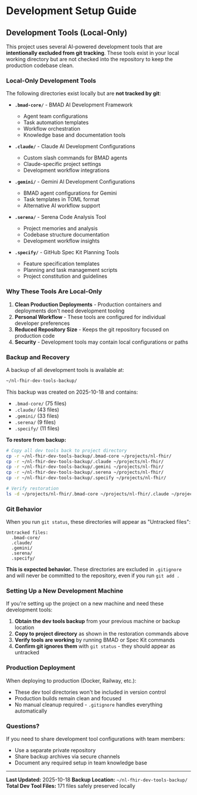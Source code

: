 # Development Setup Guide

## Development Tools (Local-Only)

This project uses several AI-powered development tools that are **intentionally excluded from git tracking**. These tools exist in your local working directory but are not checked into the repository to keep the production codebase clean.

### Local-Only Development Tools

The following directories exist locally but are **not tracked by git**:

- **`.bmad-core/`** - BMAD AI Development Framework

  - Agent team configurations
  - Task automation templates
  - Workflow orchestration
  - Knowledge base and documentation tools

- **`.claude/`** - Claude AI Development Configurations

  - Custom slash commands for BMAD agents
  - Claude-specific project settings
  - Development workflow integrations

- **`.gemini/`** - Gemini AI Development Configurations

  - BMAD agent configurations for Gemini
  - Task templates in TOML format
  - Alternative AI workflow support

- **`.serena/`** - Serena Code Analysis Tool

  - Project memories and analysis
  - Codebase structure documentation
  - Development workflow insights

- **`.specify/`** - GitHub Spec Kit Planning Tools
  - Feature specification templates
  - Planning and task management scripts
  - Project constitution and guidelines

### Why These Tools Are Local-Only

1. **Clean Production Deployments** - Production containers and deployments don't need development tooling
2. **Personal Workflow** - These tools are configured for individual developer preferences
3. **Reduced Repository Size** - Keeps the git repository focused on production code
4. **Security** - Development tools may contain local configurations or paths

### Backup and Recovery

A backup of all development tools is available at:

```bash
~/nl-fhir-dev-tools-backup/
```

This backup was created on 2025-10-18 and contains:

- `.bmad-core/` (75 files)
- `.claude/` (43 files)
- `.gemini/` (33 files)
- `.serena/` (9 files)
- `.specify/` (11 files)

**To restore from backup:**

```bash
# Copy all dev tools back to project directory
cp -r ~/nl-fhir-dev-tools-backup/.bmad-core ~/projects/nl-fhir/
cp -r ~/nl-fhir-dev-tools-backup/.claude ~/projects/nl-fhir/
cp -r ~/nl-fhir-dev-tools-backup/.gemini ~/projects/nl-fhir/
cp -r ~/nl-fhir-dev-tools-backup/.serena ~/projects/nl-fhir/
cp -r ~/nl-fhir-dev-tools-backup/.specify ~/projects/nl-fhir/

# Verify restoration
ls -d ~/projects/nl-fhir/.bmad-core ~/projects/nl-fhir/.claude ~/projects/nl-fhir/.gemini ~/projects/nl-fhir/.serena ~/projects/nl-fhir/.specify
```

### Git Behavior

When you run `git status`, these directories will appear as "Untracked files":

```
Untracked files:
  .bmad-core/
  .claude/
  .gemini/
  .serena/
  .specify/
```

**This is expected behavior.** These directories are excluded in `.gitignore` and will never be committed to the repository, even if you run `git add .`

### Setting Up a New Development Machine

If you're setting up the project on a new machine and need these development tools:

1. **Obtain the dev tools backup** from your previous machine or backup location
2. **Copy to project directory** as shown in the restoration commands above
3. **Verify tools are working** by running BMAD or Spec Kit commands
4. **Confirm git ignores them** with `git status` - they should appear as untracked

### Production Deployment

When deploying to production (Docker, Railway, etc.):

- These dev tool directories won't be included in version control
- Production builds remain clean and focused
- No manual cleanup required - `.gitignore` handles everything automatically

### Questions?

If you need to share development tool configurations with team members:

- Use a separate private repository
- Share backup archives via secure channels
- Document any required setup in team knowledge base

---

**Last Updated:** 2025-10-18
**Backup Location:** `~/nl-fhir-dev-tools-backup/`
**Total Dev Tool Files:** 171 files safely preserved locally
